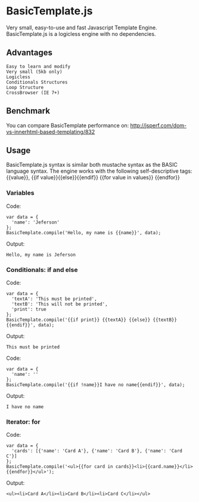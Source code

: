 BasicTemplate.js
================

Very small, easy-to-use and fast Javascript Template Engine. BasicTemplate.js is a logicless engine with no dependencies.

## Advantages
    Easy to learn and modify
    Very small (5kb only)
    Logicless
    Conditionals Structures
    Loop Structure
    CrossBrowser (IE 7+)

## Benchmark

You can compare BasicTemplate performance on: http://jsperf.com/dom-vs-innerhtml-based-templating/832

## Usage
BasicTemplate.js syntax is similar both mustache syntax as the BASIC language syntax. The engine works with the following self-descriptive tags: {{value}}, {{if value}}{{else}}{{endif}} {{for value in values}} {{endfor}}

### Variables
Code:

    var data = {
      'name': 'Jeferson'
    };
    BasicTemplate.compile('Hello, my name is {{name}}', data);
    
Output:

    Hello, my name is Jeferson
    
### Conditionals: if and else

Code:

    var data = {
      'textA': 'This must be printed',  
      'textB': 'This will not be printed',
      'print': true
    };
    BasicTemplate.compile('{{if print}} {{textA}} {{else}} {{textB}} {{endif}}', data);

Output:

    This must be printed
  
Code:

    var data = {
      'name': ''
    };
    BasicTemplate.compile('{{if !name}}I have no name{{endif}}', data);

Output:

    I have no name

### Iterator: for

Code:

    var data = {
      'cards': [{'name': 'Card A'}, {'name': 'Card B'}, {'name': 'Card C'}]
    };
    BasicTemplate.compile('<ul>{{for card in cards}}<li>{{card.name}}</li>{{endfor}}</ul>');

Output:

    <ul><li>Card A</li><li>Card B</li><li>Card C</li></ul>
